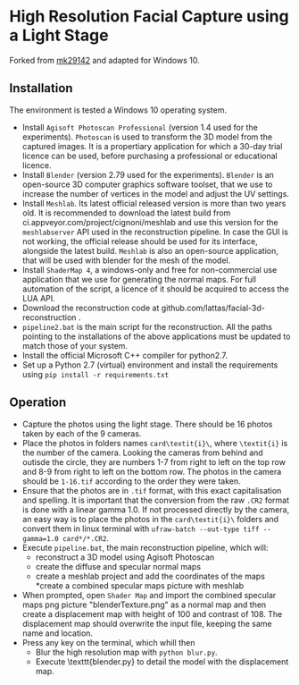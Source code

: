 # High Resolution Facial Capture using a Light Stage
Forked from [mk29142](https://github.com/mk29142) and adapted for Windows 10.

## Installation
The environment is tested a Windows 10 operating system.

* Install `Agisoft Photoscan Professional` (version 1.4 used for the experiments). `Photoscan` is used to transform the 3D model from the captured images. It is a propertiary application for which a 30-day trial licence can be used, before purchasing a professional or educational licence.
* Install `Blender` (version 2.79 used for the experiments). `Blender` is an open-source 3D computer graphics software toolset, that we use to increase the number of vertices in the model and adjust the UV settings.
* Install `Meshlab`. Its latest official released version is more than two years old. It is recommended to download the latest build from ci.appveyor.com/project/cignoni/meshlab and use this version for the `meshlabserver` API used in the reconstruction pipeline. In case the GUI is not working, the official release should be used for its interface, alongside the latest build. `Meshlab` is also an open-source application, that will be used with blender for the mesh of the model.
* Install `ShaderMap 4`, a windows-only and free for non-commercial use application that we use for generating the normal maps. For full automation of the script, a licence of it should be acquired to access the LUA API.
* Download the reconstruction code at github.com/lattas/facial-3d-reconstruction .
* `pipeline2.bat` is the main script for the reconstruction. All the paths pointing to the installations of the above applications
must be updated to match those of your system.
* Install the official Microsoft C++ compiler for python2.7.
* Set up a Python 2.7 (virtual) environment and install the requirements using `pip install -r requirements.txt`

## Operation

* Capture the photos using the light stage. There should be 16 photos taken by each of the 9 cameras.
* Place the photos in folders names `card\textit{i}\`, where `\textit{i}` is the number of the camera. Looking the cameras from behind and outisde the circle, they are numbers 1-7 from right to left on the top row and 8-9 from right to left on the bottom row. The photos in the camera should be `1-16.tif` according to the order they were taken.
* Ensure that the photos are in `.tif` format, with this exact capitalisation and spelling. It is important that the conversion from the raw `.CR2` format is done with a linear gamma $1.0$. If not processed directly by the camera, an easy way is to place the photos in the `card\textit{i}\` folders and convert them in linux terminal with `ufraw-batch --out-type tiff --gamma=1.0 card*/*.CR2`.
* Execute `pipeline.bat`, the main reconstruction pipeline, which will:
  * reconstruct a 3D model using Agisoft Photoscan
  * create the diffuse and specular normal maps
  * create a meshlab project and add the coordinates of the maps
  *create a combined specular maps picture with meshlab
* When prompted, open `Shader Map` and import the combined specular maps png picture "blenderTexture.png" as a normal map and then create a displacement map with height of 100 and contrast of 108. The displacement map should overwrite the input file, keeping the same name and location.
* Press any key on the terminal, which whill then
  * Blur the high resolution map with `python blur.py`.
  * Execute \texttt{blender.py} to detail the model with the displacement map.
